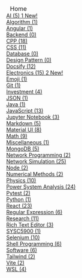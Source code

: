 <div style="display:inline; padding-left: 10px; font-size: 16px;">
    <a href="/#/?id=main" style="text-decoration: none; &:hover { text-decoration: underline }">Home</a>
</div>

<div style="display: flex; flex-direction: column; gap: 0px; padding-left: 0px;">
<a href="/#/topics/AI/" class="sidebar-list-item">AI (5) <span class="sidebar-list-item-badge">1 New!</span></a>
<a href="/#/topics/Algorithm/" class="sidebar-list-item">Algorithm (1)</a>
<a href="/#/topics/Angular/" class="sidebar-list-item">Angular (1)</a>
<a href="/#/topics/Backend/" class="sidebar-list-item">Backend (0)</a>
<a href="/#/topics/CPP/" class="sidebar-list-item">CPP (18)</a>
<a href="/#/topics/CSS/" class="sidebar-list-item">CSS (11)</a>
<a href="/#/topics/Database/" class="sidebar-list-item">Database (0)</a>
<a href="/#/topics/Design Pattern/" class="sidebar-list-item">Design Pattern (0)</a>
<a href="/#/topics/Docsify/" class="sidebar-list-item">Docsify (12)</a>
<a href="/#/topics/Electronics/" class="sidebar-list-item">Electronics (15) <span class="sidebar-list-item-badge">2 New!</span></a>
<a href="/#/topics/Emoji/" class="sidebar-list-item">Emoji (1)</a>
<a href="/#/topics/Git/" class="sidebar-list-item">Git (1)</a>
<a href="/#/topics/Investment/" class="sidebar-list-item">Investment (4)</a>
<a href="/#/topics/JSON/" class="sidebar-list-item">JSON (1)</a>
<a href="/#/topics/Java/" class="sidebar-list-item">Java (1)</a>
<a href="/#/topics/JavaScript/" class="sidebar-list-item">JavaScript (13)</a>
<a href="/#/topics/Jupyter Notebook/" class="sidebar-list-item">Jupyter Notebook (3)</a>
<a href="/#/topics/Markdown/" class="sidebar-list-item">Markdown (5)</a>
<a href="/#/topics/Material UI/" class="sidebar-list-item">Material UI (8)</a>
<a href="/#/topics/Math/" class="sidebar-list-item">Math (9)</a>
<a href="/#/topics/Miscellaneous/" class="sidebar-list-item">Miscellaneous (1)</a>
<a href="/#/topics/MongoDB/" class="sidebar-list-item">MongoDB (5)</a>
<a href="/#/topics/Network Programming/" class="sidebar-list-item">Network Programming (2)</a>
<a href="/#/topics/Network Simulation/" class="sidebar-list-item">Network Simulation (25)</a>
<a href="/#/topics/Node/" class="sidebar-list-item">Node (2)</a>
<a href="/#/topics/Numerical Methods/" class="sidebar-list-item">Numerical Methods (2)</a>
<a href="/#/topics/Physics/" class="sidebar-list-item">Physics (10)</a>
<a href="/#/topics/Power System Analysis/" class="sidebar-list-item">Power System Analysis (24)</a>
<a href="/#/topics/Pytest/" class="sidebar-list-item">Pytest (2)</a>
<a href="/#/topics/Python/" class="sidebar-list-item">Python (1)</a>
<a href="/#/topics/React/" class="sidebar-list-item">React (23)</a>
<a href="/#/topics/Regular Expression/" class="sidebar-list-item">Regular Expression (6)</a>
<a href="/#/topics/Research/" class="sidebar-list-item">Research (11)</a>
<a href="/#/topics/Rich Text Editor/" class="sidebar-list-item">Rich Text Editor (3)</a>
<a href="/#/topics/SYSC5900/" class="sidebar-list-item">SYSC5900 (1)</a>
<a href="/#/topics/Selenium/" class="sidebar-list-item">Selenium (10)</a>
<a href="/#/topics/Shell Programming/" class="sidebar-list-item">Shell Programming (6)</a>
<a href="/#/topics/Software/" class="sidebar-list-item">Software (6)</a>
<a href="/#/topics/Tailwind/" class="sidebar-list-item">Tailwind (2)</a>
<a href="/#/topics/Vite/" class="sidebar-list-item">Vite (2)</a>
<a href="/#/topics/WSL/" class="sidebar-list-item">WSL (4)</a>
</div>